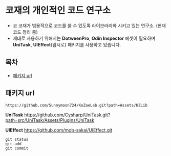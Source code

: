 # 코재의 개인적인 코드 연구소
* 코 코재가 범용적으로 코드를 쓸 수 있도록 라이브러리화 시키고 있는 연구소. (현재 코드 정리 중)
* 제대로 사용하기 위해서는 **DotweenPro**, **Odin Inspector** 에셋이 필요하며 **UniTask**, **UIEffect**(임시로) 패키지를 사용하고 있습니다.

## 목차
* [패키지 url](#section1)

<a id="section1"></a>
## 패키지 url

```
https://github.com/Sunnymoon724/KoZaeLab.git?path=Assets/KZLib
```



**UniTask**
https://github.com/Cysharp/UniTask.git?path=src/UniTask/Assets/Plugins/UniTask

**UIEffect**
https://github.com/mob-sakai/UIEffect.git

```
git status
git add
git commit
```
